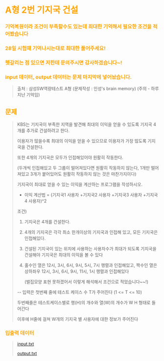 <br/><Br>

<span style = "color:orange">

# A형 2번 기지국 건설

### 기억복원이라 조건이 부족할수도 있는데 최대한 기억해서 필요한 조건을 적어봤습니다

### 28일 시험때 기억나시는대로 최대한 풀어주세요! 

### 헷갈리는 점 있으면 저한테 문의주시면 감사하겠습니다~!

### input 데이터, output 데이터는 문제 마지막에 넣어놨습니다.







> 출처 : 삼성SW역량테스트 A형 (문제작성 : 인성's brain memory) (주의 - 하루지난 기억임) 



## 문제

> KBS는 기지국이 부족한 지역을 발견해 최대의 이익을 얻을 수 있도록 기지국 4개를 추가로 건설하려고 한다.
>
> 이용자가 많을수록 최대의 이익을 얻을 수 있으므로 이용자가 가장 많도록 기지국을 건설한다.
>
> 또한 4개의 기지국은 모두가 인접해있어야 원활히 작동한다. 
>
> (두개씩 인접해있고 두 그룹이 떨어져있다면 원활히 작동하지 않는다, 1개만 떨어져있고 3개가 붙어있어도 원활히 작동하지 않는 것은 마찬가지이다)
> 
>
> 기지국이 최대로 얻을 수 있는 이익을 계산하는 프로그램을 작성하시오.
>
> - 이익 계산법 = (기지국1 사용자 +기지국2 사용자 +기지국3 사용자 +기지국4 사용자)^2
>
> 
>
> 조건)
>
> 1. 기지국은 4개를 건설한다.
>
> 2. 4개의 기지국은 각각 최소 한개이상의 기지국과 인접해 있고, 모든 기지국은 인접해있다.
>
> 3. 건설된 기지국이 있는 위치에 사용하는 사용자수가 최대가 되도록 기지국을 건설해야 기지국은 최대의 이익을 볼 수 있다
>
> 4. 홀수인 열은 12시, 3시, 6시, 9시, 5시, 7시 행렬과 인접해있고, 짝수인 열은 상하좌우 12시, 3시, 6시, 9시, 11시, 1시 행렬과 인접해있다
>
>    (벌집모양 표현 못하겠어서 이렇게 해석해서 조건으로 적었습니다~~!)
>
> --
> 입력은 첫번째 줄에 테스트 케이스 수 T가 주어진다 (1 <= T <= 10)
>
> 두번째줄은 테스트케이스별로 행(H)의 개수와 열(W)의 개수가 W H 형태로 들어간다
>
> 이후에 H줄에 걸쳐 W개의 기지국 별 사용자에 대한 정보가 주어진다



### 입출력 데이터

>  [input.txt](input.txt) 
>
>  [output.txt](output.txt) 
>
> 


